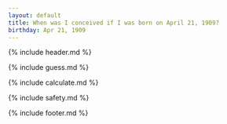 ```yaml
---
layout: default
title: When was I conceived if I was born on April 21, 1909?
birthday: Apr 21, 1909
---
```


{% include header.md %}

{% include guess.md %}

{% include calculate.md %}

{% include safety.md %}

{% include footer.md %}



